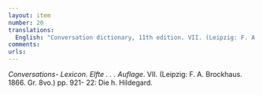 ```yaml
---
layout: item
number: 20
translations:
  English: "Conversation dictionary, 11th edition. VII. (Leipzig: F. A. Brockhaus. 1866. Gr. 8vo.) pp. 921- 22: St. Hildegard. [Trans. J. Bock]"
comments:
urls:
---
```


<em>Conversations- Lexicon. Elfte . . . Auflage</em>. VII. (Leipzig: F. A. Brockhaus. 1866. Gr. 8vo.) pp. 921- 22: Die h. Hildegard.
